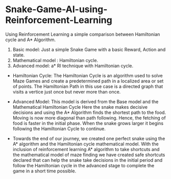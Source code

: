 # Snake-Game-AI-using-Reinforcement-Learning
Using Reinforcement Learning a simple comparison between Hamiltonian cycle and A* Algorithm.


1. Basic model: Just a simple Snake Game with a basic Reward, Action and state.
2. Mathematical model : Hamiltonian cycle.
3. Advanced model: a* Rl technique with Hamiltonian cycle.

* Hamiltonian Cycle: The Hamiltonian Cycle is an algorithm used to solve Maze Games and create a predetermined path in a localized area or set of points. The Hamiltonian Path in this use case is a directed graph that visits a vertice just once but never more than once.

* Advanced Model: This model is derived from the Base model and the Mathematical Hamiltonian Cycle
Here the snake makes decisive decisions and using the A* Algorithm finds the shortest path to the food. Moving is now more diagonal than path following. Hence, the fetching of food is faster in the initial phase. 
When the snake grows larger it begins following the Hamiltonian Cycle to continue.

* Towards the end of our journey, we created one perfect snake using the A* algorithm and the Hamiltonian cycle mathematical model.
With the inclusion of reinforcement learning A* algorithm to take shortcuts and the mathematical model of maze finding we have created safe shortcuts declared that can help the snake take decisions in the initial period and follow the Hamiltonian cycle in the advanced stage to complete the game in a short time possible.
